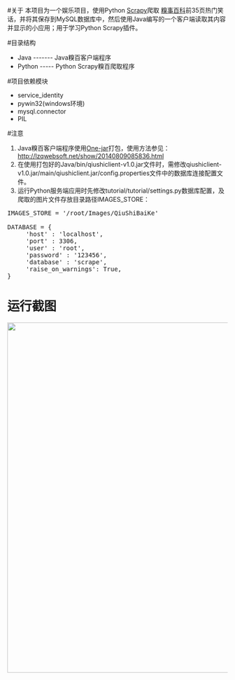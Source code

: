 #关于
本项目为一个娱乐项目，使用Python [Scrapy](http://scrapy.org/)爬取 [糗事百科](http://www.qiushibaike.com/)前35页热门笑话，并将其保存到MySQL数据库中，然后使用Java编写的一个客户端读取其内容并显示的小应用；用于学习Python Scrapy插件。

#目录结构
*  Java ------- Java糗百客户端程序
*  Python ----- Python Scrapy糗百爬取程序

#项目依赖模块
* service_identity
* pywin32(windows环境)
* mysql.connector
* PIL

#注意
1. Java糗百客户端程序使用[One-jar](http://one-jar.sourceforge.net/)打包，使用方法参见：http://lzqwebsoft.net/show/20140809085836.html
2. 在使用打包好的Java/bin/qiushiclient-v1.0.jar文件时，需修改qiushiclient-v1.0.jar/main/qiushiclient.jar/config.properties文件中的数据库连接配置文件。
3. 运行Python服务端应用时先修改tutorial/tutorial/settings.py数据库配置，及爬取的图片文件存放目录路径IMAGES_STORE：

<pre>
IMAGES_STORE = '/root/Images/QiuShiBaiKe'

DATABASE = {
     'host' : 'localhost',
     'port' : 3306,
     'user' : 'root',
     'password' : '123456',
     'database' : 'scrape',
     'raise_on_warnings': True,
}
</pre>

# 运行截图
<img src="http://ww4.sinaimg.cn/large/a3498d1egw1ej54fuxxpdj20rs0nnagu.jpg" width="800"/>
